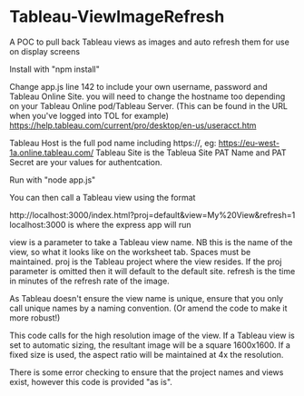 # Tableau-ViewImageRefresh
A POC to pull back Tableau views as images and auto refresh them for use on display screens

Install with "npm install"

Change app.js line 142 to include your own username, password and Tableau Online Site. 
you will need to change the hostname too depending on your Tableau Online pod/Tableau Server. (This can be found in the URL when you've logged into TOL for example) 
https://help.tableau.com/current/pro/desktop/en-us/useracct.htm

Tableau Host is the full pod name including https://, eg: https://eu-west-1a.online.tableau.com/
Tableau Site is the Tableua Site
PAT Name and PAT Secret are your values for authentcation. 

Run with "node app.js"

You can then call a Tableau view using the format 

http://localhost:3000/index.html?proj=default&view=My%20View&refresh=1
localhost:3000 is where the express app will run

view is a parameter to take a Tableau view name. NB this is the name of the view, so what it looks like on the worksheet tab. Spaces must be maintained. 
proj is the Tableau project where the view resides. If the proj parameter is omitted then it will default to the default site. 
refresh is the time in minutes of the refresh rate of the image.

As Tableau doesn't ensure the view name is unique, ensure that you only call unique names by a naming convention. (Or amend the code to make it more robust!) 

This code calls for the high resolution image of the view. If a Tableau view is set to automatic sizing, the resultant image will be a square 1600x1600. If a fixed size is used, the aspect ratio will be maintained at 4x the resolution. 

There is some error checking to ensure that the project names and views exist, however this code is provided "as is".  


